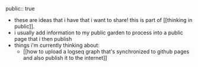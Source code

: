 public:: true

- these are ideas that i have that i want to share! this is part of [[thinking in public]].
- i usually add information to my public garden to process into a public page that i then publish
- things i'm currently thinking about:
	- [[how to upload a logseq graph that's synchronized to github pages and also publish it to the internet]]